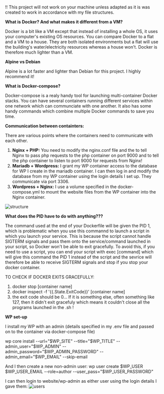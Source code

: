 !! This project will not work on your machine unless adapted as it is was created to work in accordance with my file structures.

**What is Docker? And what makes it different from a VM?**

Docker is a bit like a VM except that instead of installing a whole OS, it uses your computer's existing OS resources.
You can compare Docker to a flat and a VM to a house. They are both isolated environments but a flat will use the building's water/electricity resources whereas a house won't.
Docker is therefore much lighter than a VM.

**Alpine vs Debian**

Alpine is a lot faster and lighter than Debian for this project. I highly recommend it!

**What is Docker-compose?**

Docker-compose is a realy handy tool for launching multi-container Docker stacks. 
You can have several containers running different services within one network which can communciate with one another.
It also has some handy commands which combine multiple Docker commands to save you time.

**Communication between containters:**

There are various points where the containers need to communicate with each other.
1) **Nginx + PHP:** You need to modify the nginx.conf file and the to tell Nginx to pass php requests to the php container on port 9000 
and to tell the php container to listen to port 9000 for requests from Nginx!
2) **Mariadb + Wordpress:** I grant my WP container access to the database for WP I create in the mariadb container. 
I can then log in and modify the database from my WP container using the login details I set up. They communicate via port 3306.
3) **Wordpress + Nginx:** I use a volume specified in the docker-compose.yml to mount the website files from the WP container into the Nginx container.

![structure](https://user-images.githubusercontent.com/52970539/123990604-345c0880-d9ca-11eb-81b2-c1d9d423c1cd.jpg)

**What does the PID have to do with anything???**

The command used at the end of your Dockerfile will be given the PID 1, which is problematic when you use this commannd to launch a script in which you launch your service. 
This is because the script cannot handle SIGTERM signals and pass them onto the service/command launched in your script, so Docker won't be able to exit gracefully. 
To avoid this, if you need to use a script, you can end your script with exec [command] which will give this command the PID 1 instead of the script 
and the sevrice will therefore be able to receive SIGTERM signals and stop if you stop your docker container. 

TO CHECK IF DOCKER EXITS GRACEFULLY:

1) docker stop [container name]
2) docker inspect -f '{{.State.ExitCode}}' [container name]
3) the exit code should be 0... If it is something else, often something like 127, then it didn't exit gracefuly which means it couldn't close all the programs launched in the .sh !

**WP set-up**

I install my WP with an admin (details specified in my .env file and passed on to the container via docker-compose file)

wp core install --url="$WP_SITE" --title="$WP_TITLE" --admin_user="$WP_ADMIN" --admin_password="$WP_ADMIN_PASSWORD" --admin_email="$WP_EMAIL" --skip-email

And I then create a new non-admin user:
wp user create $WP_USER $WP_USER_EMAIL --role=author --user_pass="$WP_USER_PASSWORD"

I can then login to website/wp-admin as either user using the login details I gave them:
![users](https://user-images.githubusercontent.com/52970539/123985382-b990ee80-d9c5-11eb-9e12-83eeb2dbcd0d.png)


